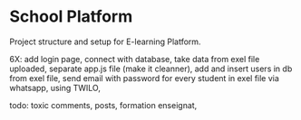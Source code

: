# School Platform

Project structure and setup for E-learning Platform.

6X:
    add login page,
    connect with database,
    take data from exel file uploaded,
    separate app.js file (make it cleanner),
    add and insert users in db from exel file,
    send email with password for every student in exel file via whatsapp, using TWILO,

    



todo:
toxic comments, posts,
formation enseignat,
